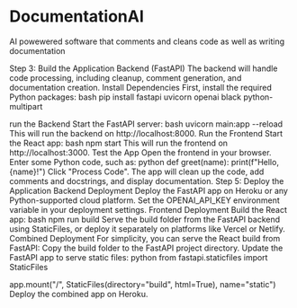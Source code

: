 # DocumentationAI
AI powewered software that comments and cleans code as well as writing documentation

Step 3: Build the Application
Backend (FastAPI)
The backend will handle code processing, including cleanup, comment generation, and documentation creation.
Install Dependencies
First, install the required Python packages:
bash
pip install fastapi uvicorn openai black python-multipart

run the Backend
Start the FastAPI server:
bash
uvicorn main:app --reload
This will run the backend on http://localhost:8000.
Run the Frontend
Start the React app:
bash
npm start
This will run the frontend on http://localhost:3000.
Test the App
Open the frontend in your browser.
Enter some Python code, such as:
python
def greet(name):
    print(f"Hello, {name}!")
Click "Process Code".
The app will clean up the code, add comments and docstrings, and display documentation.
Step 5: Deploy the Application
Backend Deployment
Deploy the FastAPI app on Heroku or any Python-supported cloud platform.
Set the OPENAI_API_KEY environment variable in your deployment settings.
Frontend Deployment
Build the React app:
bash
npm run build
Serve the build folder from the FastAPI backend using StaticFiles, or deploy it separately on platforms like Vercel or Netlify.
Combined Deployment
For simplicity, you can serve the React build from FastAPI:
Copy the build folder to the FastAPI project directory.
Update the FastAPI app to serve static files:
python
from fastapi.staticfiles import StaticFiles

app.mount("/", StaticFiles(directory="build", html=True), name="static")
Deploy the combined app on Heroku.
